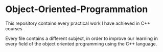 # Object-Oriented-Programmation
This repository contains every practical work I have achieved in C++ courses


Every file contains a different subject, in order to improve our learning in every field of the object oriented programming using the C++ language.
